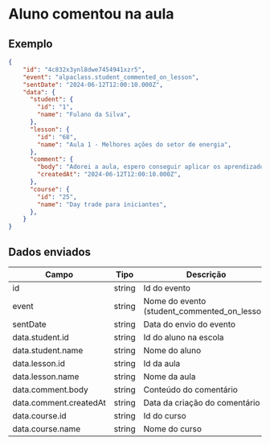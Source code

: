 # Aluno comentou na aula
## Exemplo 
```json 
{ 
    "id": "4c832x3ynl8dwe7454941xzr5", 
    "event": "alpaclass.student_commented_on_lesson", 
    "sentDate": "2024-06-12T12:00:10.000Z", 
    "data": { 
      "student": { 
        "id": "1", 
        "name": "Fulano da Silva", 
      },
      "lesson": { 
        "id": "68", 
        "name": "Aula 1 - Melhores ações do setor de energia", 
      },
      "comment": {
        "body": "Adorei a aula, espero conseguir aplicar os aprendizados!",
        "createdAt": "2024-06-12T12:00:10.000Z", 
      },
      "course": { 
        "id": "25", 
        "name": "Day trade para iniciantes", 
      },
    } 
} 
``` 

## Dados enviados 

| Campo                     | Tipo   | Descrição                                   | 
|---------------------------|--------|---------------------------------------------| 
| id                        | string | Id do evento                                | 
| event                     | string | Nome do evento (student_commented_on_lesson)| 
| sentDate                  | string | Data do envio do evento                     |
| data.student.id           | string | Id do aluno na escola                       | 
| data.student.name         | string | Nome do aluno                               |
| data.lesson.id            | string | Id da aula                                  | 
| data.lesson.name          | string | Nome da aula                                | 
| data.comment.body         | string | Conteúdo do comentário                      | 
| data.comment.createdAt    | string | Data da criação do comentário               | 
| data.course.id            | string | Id do curso                                 | 
| data.course.name          | string | Nome do curso                               |

